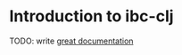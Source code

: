 # Introduction to ibc-clj

TODO: write [great documentation](http://jacobian.org/writing/what-to-write/)
